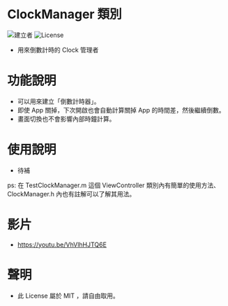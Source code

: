 # ClockManager 類別
![建立者](https://img.shields.io/badge/建立者-Coody-orange.svg)
![License](https://img.shields.io/dub/l/vibe-d.svg)

- 用來倒數計時的 Clock 管理者

# 功能說明
- 可以用來建立「倒數計時器」。
- 即使 App 關掉，下次開啟也會自動計算關掉 App 的時間差，然後繼續倒數。
- 畫面切換也不會影響內部時鐘計算。

# 使用說明
- 待補

ps: 在 TestClockManager.m 這個 ViewController 類別內有簡單的使用方法、 ClockManager.h 內也有註解可以了解其用法。

# 影片
- https://youtu.be/VhVlhHJTQ6E

# 聲明
- 此 License 屬於 MIT ，請自由取用。
